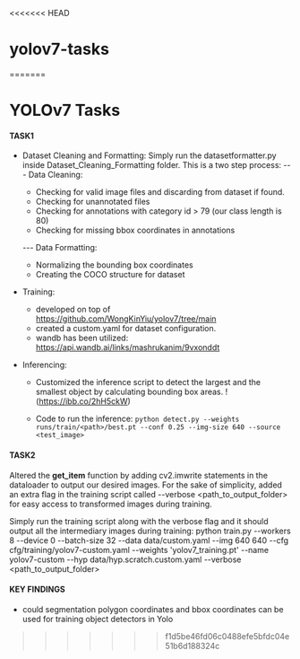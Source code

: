 <<<<<<< HEAD
# yolov7-tasks
=======
# YOLOv7 Tasks
#### TASK1
- Dataset Cleaning and Formatting:
Simply run the datasetformatter.py inside Dataset_Cleaning_Formatting folder. 
This is a two step process:
--- Data Cleaning: 
    * Checking for valid image files and discarding from dataset if found.
    * Checking for unannotated files
    * Checking for annotations with category id > 79 (our class length is 80)
    * Checking for missing bbox coordinates in annotations
    
    --- Data Formatting: 
    * Normalizing the bounding box coordinates
    * Creating the COCO structure for dataset


- Training:
    - developed on top of https://github.com/WongKinYiu/yolov7/tree/main
    - created a custom.yaml for dataset configuration.
    - wandb has been utilized:
    https://api.wandb.ai/links/mashrukanim/9vxonddt

- Inferencing:

    - Customized the inference script to detect the largest and the smallest object by calculating bounding box areas.
    !(https://ibb.co/2hH5ckW)
    
    - Code to run the inference:
    ```python detect.py --weights runs/train/<path>/best.pt --conf 0.25 --img-size 640 --source <test_image>```

#### TASK2

Altered the __get_item__ function by adding cv2.imwrite statements in the dataloader to output our desired images. For the sake of simplicity, added an extra flag in the training script called --verbose <path_to_output_folder> for easy access to transformed images during training.

Simply run the training script along with the verbose flag and it should output all the intermediary images during training:
python train.py --workers 8 --device 0 --batch-size 32 --data data/custom.yaml --img 640 640 --cfg cfg/training/yolov7-custom.yaml --weights 'yolov7_training.pt' --name yolov7-custom --hyp data/hyp.scratch.custom.yaml --verbose <path_to_output_folder>

#### KEY FINDINGS
* could segmentation polygon coordinates and bbox coordinates can be used for training object detectors in Yolo
>>>>>>> f1d5be46fd06c0488efe5bfdc04e51b6d188324c
